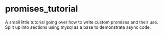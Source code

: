 # promises_tutorial
A small little tutorial going over how to write custom promises and their use.
Split up into sections using mysql as a base to demonstrate async code.